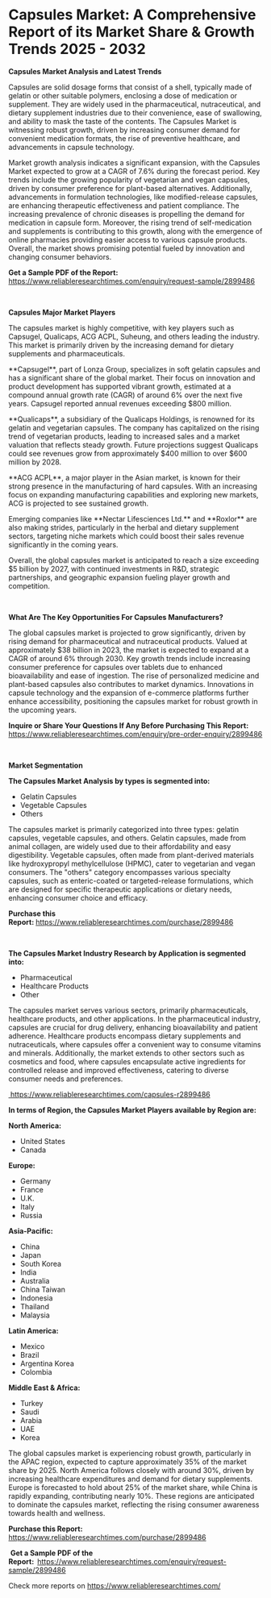 <p><h1>Capsules Market: A Comprehensive Report of its Market Share & Growth Trends 2025 - 2032</h1></p><p><strong>Capsules Market Analysis and Latest Trends</strong></p>
<p><p>Capsules are solid dosage forms that consist of a shell, typically made of gelatin or other suitable polymers, enclosing a dose of medication or supplement. They are widely used in the pharmaceutical, nutraceutical, and dietary supplement industries due to their convenience, ease of swallowing, and ability to mask the taste of the contents. The Capsules Market is witnessing robust growth, driven by increasing consumer demand for convenient medication formats, the rise of preventive healthcare, and advancements in capsule technology.</p><p>Market growth analysis indicates a significant expansion, with the Capsules Market expected to grow at a CAGR of 7.6% during the forecast period. Key trends include the growing popularity of vegetarian and vegan capsules, driven by consumer preference for plant-based alternatives. Additionally, advancements in formulation technologies, like modified-release capsules, are enhancing therapeutic effectiveness and patient compliance. The increasing prevalence of chronic diseases is propelling the demand for medication in capsule form. Moreover, the rising trend of self-medication and supplements is contributing to this growth, along with the emergence of online pharmacies providing easier access to various capsule products. Overall, the market shows promising potential fueled by innovation and changing consumer behaviors.</p></p>
<p><strong>Get a Sample PDF of the Report:&nbsp;</strong> <a href="https://www.reliableresearchtimes.com/enquiry/request-sample/2899486?utm_campaign=3014&utm_medium=2&utm_source=Github&utm_content=ia&utm_term=16032025&utm_id=capsules">https://www.reliableresearchtimes.com/enquiry/request-sample/2899486</a></p>
<p>&nbsp;</p>
<p><strong>Capsules Major Market Players</strong></p>
<p><p>The capsules market is highly competitive, with key players such as Capsugel, Qualicaps, ACG ACPL, Suheung, and others leading the industry. This market is primarily driven by the increasing demand for dietary supplements and pharmaceuticals. </p><p>**Capsugel**, part of Lonza Group, specializes in soft gelatin capsules and has a significant share of the global market. Their focus on innovation and product development has supported vibrant growth, estimated at a compound annual growth rate (CAGR) of around 6% over the next five years. Capsugel reported annual revenues exceeding $800 million. </p><p>**Qualicaps**, a subsidiary of the Qualicaps Holdings, is renowned for its gelatin and vegetarian capsules. The company has capitalized on the rising trend of vegetarian products, leading to increased sales and a market valuation that reflects steady growth. Future projections suggest Qualicaps could see revenues grow from approximately $400 million to over $600 million by 2028.</p><p>**ACG ACPL**, a major player in the Asian market, is known for their strong presence in the manufacturing of hard capsules. With an increasing focus on expanding manufacturing capabilities and exploring new markets, ACG is projected to see sustained growth.</p><p>Emerging companies like **Nectar Lifesciences Ltd.** and **Roxlor** are also making strides, particularly in the herbal and dietary supplement sectors, targeting niche markets which could boost their sales revenue significantly in the coming years.</p><p>Overall, the global capsules market is anticipated to reach a size exceeding $5 billion by 2027, with continued investments in R&D, strategic partnerships, and geographic expansion fueling player growth and competition.</p></p>
<p>&nbsp;</p>
<p><strong>What Are The Key Opportunities For Capsules Manufacturers?</strong></p>
<p><p>The global capsules market is projected to grow significantly, driven by rising demand for pharmaceutical and nutraceutical products. Valued at approximately $38 billion in 2023, the market is expected to expand at a CAGR of around 6% through 2030. Key growth trends include increasing consumer preference for capsules over tablets due to enhanced bioavailability and ease of ingestion. The rise of personalized medicine and plant-based capsules also contributes to market dynamics. Innovations in capsule technology and the expansion of e-commerce platforms further enhance accessibility, positioning the capsules market for robust growth in the upcoming years.</p></p>
<p><strong>Inquire or Share Your Questions If Any Before Purchasing This Report:</strong> <a href="https://www.reliableresearchtimes.com/enquiry/pre-order-enquiry/2899486?utm_campaign=3014&utm_medium=2&utm_source=Github&utm_content=ia&utm_term=16032025&utm_id=capsules">https://www.reliableresearchtimes.com/enquiry/pre-order-enquiry/2899486</a></p>
<p>&nbsp;</p>
<p><strong>Market Segmentation</strong></p>
<p><strong>The Capsules Market Analysis by types is segmented into:</strong></p>
<p><ul><li>Gelatin Capsules</li><li>Vegetable Capsules</li><li>Others</li></ul></p>
<p><p>The capsules market is primarily categorized into three types: gelatin capsules, vegetable capsules, and others. Gelatin capsules, made from animal collagen, are widely used due to their affordability and easy digestibility. Vegetable capsules, often made from plant-derived materials like hydroxypropyl methylcellulose (HPMC), cater to vegetarian and vegan consumers. The "others" category encompasses various specialty capsules, such as enteric-coated or targeted-release formulations, which are designed for specific therapeutic applications or dietary needs, enhancing consumer choice and efficacy.</p></p>
<p><strong>Purchase this Report:&nbsp;</strong><a href="https://www.reliableresearchtimes.com/purchase/2899486?utm_campaign=3014&utm_medium=2&utm_source=Github&utm_content=ia&utm_term=16032025&utm_id=capsules">https://www.reliableresearchtimes.com/purchase/2899486</a></p>
<p>&nbsp;</p>
<p><strong>The Capsules Market Industry Research by Application is segmented into:</strong></p>
<p><ul><li>Pharmaceutical</li><li>Healthcare Products</li><li>Other</li></ul></p>
<p><p>The capsules market serves various sectors, primarily pharmaceuticals, healthcare products, and other applications. In the pharmaceutical industry, capsules are crucial for drug delivery, enhancing bioavailability and patient adherence. Healthcare products encompass dietary supplements and nutraceuticals, where capsules offer a convenient way to consume vitamins and minerals. Additionally, the market extends to other sectors such as cosmetics and food, where capsules encapsulate active ingredients for controlled release and improved effectiveness, catering to diverse consumer needs and preferences.</p></p>
<p><a href="https://www.reliableresearchtimes.com/capsules-r2899486?utm_campaign=3014&utm_medium=2&utm_source=Github&utm_content=ia&utm_term=16032025&utm_id=capsules">&nbsp;https://www.reliableresearchtimes.com/capsules-r2899486</a></p>
<p><strong>In terms of Region, the Capsules Market Players available by Region are:</strong></p>
<p>
    <p> <strong> North America: </strong>
        <ul>
            <li>United States</li>
            <li>Canada</li>
        </ul>
        </p> 
    <p> <strong> Europe: </strong>
        <ul>
            <li>Germany</li>
            <li>France</li>
            <li>U.K.</li>
            <li>Italy</li>
            <li>Russia</li>
        </ul>
        </p> 
    <p> <strong> Asia-Pacific: </strong>
        <ul>
            <li>China</li>
            <li>Japan</li>
            <li>South Korea</li>
            <li>India</li>
            <li>Australia</li>
            <li>China Taiwan</li>
            <li>Indonesia</li>
            <li>Thailand</li>
            <li>Malaysia</li>
        </ul>
        </p> 
    <p> <strong> Latin America: </strong>
        <ul>
            <li>Mexico</li>
            <li>Brazil</li>
            <li>Argentina Korea</li>
            <li>Colombia</li>
        </ul>
        </p> 
    <p> <strong> Middle East & Africa: </strong>
        <ul>
            <li>Turkey</li>
            <li>Saudi</li>
            <li>Arabia</li>
            <li>UAE</li>
            <li>Korea</li>
        </ul>
    </p>
    </p>
<p><p>The global capsules market is experiencing robust growth, particularly in the APAC region, expected to capture approximately 35% of the market share by 2025. North America follows closely with around 30%, driven by increasing healthcare expenditures and demand for dietary supplements. Europe is forecasted to hold about 25% of the market share, while China is rapidly expanding, contributing nearly 10%. These regions are anticipated to dominate the capsules market, reflecting the rising consumer awareness towards health and wellness.</p></p>
<p><strong>Purchase this Report: </strong><a href="https://www.reliableresearchtimes.com/purchase/2899486?utm_campaign=3014&utm_medium=2&utm_source=Github&utm_content=ia&utm_term=16032025&utm_id=capsules">https://www.reliableresearchtimes.com/purchase/2899486</a></p>
<p>&nbsp;<strong>Get a Sample PDF of the Report:&nbsp;&nbsp;</strong><a href="https://www.reliableresearchtimes.com/enquiry/request-sample/2899486?utm_campaign=3014&utm_medium=2&utm_source=Github&utm_content=ia&utm_term=16032025&utm_id=capsules">https://www.reliableresearchtimes.com/enquiry/request-sample/2899486</a></p>
<p><strong></strong></p>
<p>Check more reports on <a href="https://www.reliableresearchtimes.com/?utm_campaign=3014&utm_medium=2&utm_source=Github&utm_content=ia&utm_term=16032025&utm_id=capsules">https://www.reliableresearchtimes.com/</a></p>